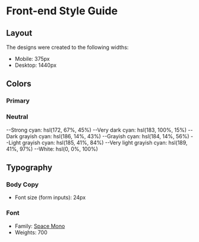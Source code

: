 # Front-end Style Guide

## Layout

The designs were created to the following widths:

- Mobile: 375px
- Desktop: 1440px

## Colors

### Primary


### Neutral

--Strong cyan: hsl(172, 67%, 45%)
--Very dark cyan: hsl(183, 100%, 15%)
--Dark grayish cyan: hsl(186, 14%, 43%)
--Grayish cyan: hsl(184, 14%, 56%)
--Light grayish cyan: hsl(185, 41%, 84%)
--Very light grayish cyan: hsl(189, 41%, 97%)
--White: hsl(0, 0%, 100%)

## Typography

### Body Copy

- Font size (form inputs): 24px

### Font

- Family: [Space Mono](https://fonts.google.com/specimen/Space+Mono)
- Weights: 700
